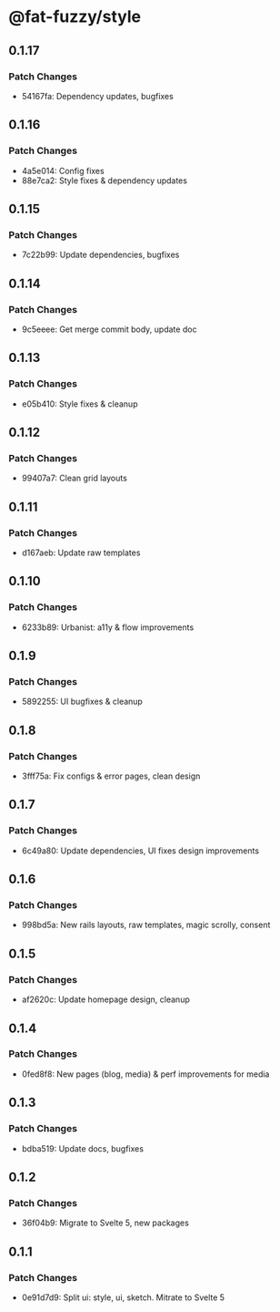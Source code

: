 # @fat-fuzzy/style

## 0.1.17

### Patch Changes

- 54167fa: Dependency updates, bugfixes

## 0.1.16

### Patch Changes

- 4a5e014: Config fixes
- 88e7ca2: Style fixes & dependency updates

## 0.1.15

### Patch Changes

- 7c22b99: Update dependencies, bugfixes

## 0.1.14

### Patch Changes

- 9c5eeee: Get merge commit body, update doc

## 0.1.13

### Patch Changes

- e05b410: Style fixes & cleanup

## 0.1.12

### Patch Changes

- 99407a7: Clean grid layouts

## 0.1.11

### Patch Changes

- d167aeb: Update raw templates

## 0.1.10

### Patch Changes

- 6233b89: Urbanist: a11y & flow improvements

## 0.1.9

### Patch Changes

- 5892255: UI bugfixes & cleanup

## 0.1.8

### Patch Changes

- 3fff75a: Fix configs & error pages, clean design

## 0.1.7

### Patch Changes

- 6c49a80: Update dependencies, UI fixes design improvements

## 0.1.6

### Patch Changes

- 998bd5a: New rails layouts, raw templates, magic scrolly, consent

## 0.1.5

### Patch Changes

- af2620c: Update homepage design, cleanup

## 0.1.4

### Patch Changes

- 0fed8f8: New pages (blog, media) & perf improvements for media

## 0.1.3

### Patch Changes

- bdba519: Update docs, bugfixes

## 0.1.2

### Patch Changes

- 36f04b9: Migrate to Svelte 5, new packages

## 0.1.1

### Patch Changes

- 0e91d7d9: Split ui: style, ui, sketch. Mitrate to Svelte 5
